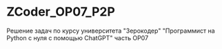 # ZCoder_OP07_P2P
Решение задач по курсу университета "Зерокодер" "Программист на Python с нуля с помощью ChatGPT" часть OP07
